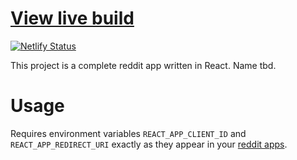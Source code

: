 # [View live build](https://jpf-reddit.netlify.com/)
[![Netlify Status](https://api.netlify.com/api/v1/badges/d54858e6-3ea1-4e12-8a57-a134bf430d5d/deploy-status)](https://app.netlify.com/sites/jpf-reddit/deploys)

This project is a complete reddit app written in React. Name tbd.

# Usage

Requires environment variables `REACT_APP_CLIENT_ID` and `REACT_APP_REDIRECT_URI` exactly as they appear in your [reddit apps](https://www.reddit.com/prefs/apps/). 